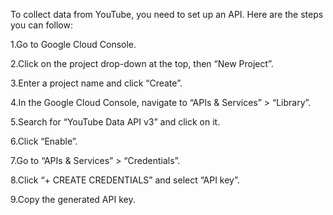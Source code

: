 To collect data from YouTube, you need to set up an API. Here are the steps you can follow:

1.Go to Google Cloud Console.

2.Click on the project drop-down at the top, then “New Project”.

3.Enter a project name and click “Create”.

4.In the Google Cloud Console, navigate to “APIs & Services” > “Library”.

5.Search for “YouTube Data API v3” and click on it.

6.Click “Enable”.

7.Go to “APIs & Services” > “Credentials”.

8.Click “+ CREATE CREDENTIALS” and select “API key”.

9.Copy the generated API key.
